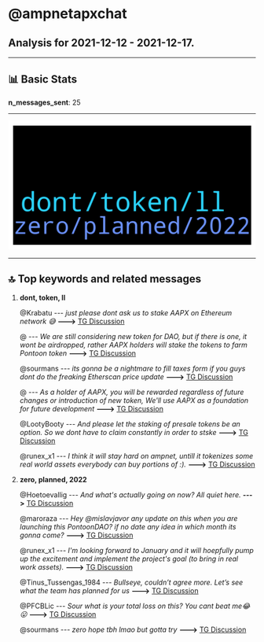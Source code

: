 # **@ampnetapxchat**
 ## Analysis for **2021-12-12** - **2021-12-17**.

---

## 📊 **Basic Stats**

**n_messages_sent**: 25

---
![wordcloud](ampnetapxchat_5Days_wordcloud.png)

---


## 🔝 **Top keywords and related messages**

1. **dont, token, ll**

    @Krabatu --- *just please dont ask us to stake AAPX on Ethereum network 😅* **--->** [TG Discussion](https://t.me/ampnetapxchat/35630)

    @<UNK> --- *We are still considering new token for DAO, but if there is one, it wont be airdropped, rather AAPX holders will stake the tokens to farm Pontoon token* **--->** [TG Discussion](https://t.me/ampnetapxchat/35624)

    @sourmans --- *its gonna be a nightmare to fill taxes form if you guys dont do the freaking Etherscan price update* **--->** [TG Discussion](https://t.me/ampnetapxchat/35611)

    @<UNK> --- *As a holder of AAPX, you will be rewarded regardless of future changes or introduction of new token, We'll use AAPX as a foundation for future development* **--->** [TG Discussion](https://t.me/ampnetapxchat/35699)

    @LootyBooty --- *And please let the staking of presale tokens be an option. So we dont have to claim constantly in order to stske* **--->** [TG Discussion](https://t.me/ampnetapxchat/35632)

    @runex_x1 --- *I think it will stay hard on ampnet, untill it tokenizes some real world assets everybody can buy portions of :).* **--->** [TG Discussion](https://t.me/ampnetapxchat/35665)

2. **zero, planned, 2022**

    @Hoetoevallig --- *And what's actually going on now? All quiet here.* **--->** [TG Discussion](https://t.me/ampnetapxchat/35639)

    @maroraza --- *Hey @mislavjavor any update on this when you are launching this PontoonDAO? if no date any idea in which month its gonna come?* **--->** [TG Discussion](https://t.me/ampnetapxchat/35667)

    @runex_x1 --- *I'm looking forward to January and it will hoepfully pump up the excitement and implement the project's goal (to bring in real work assets).* **--->** [TG Discussion](https://t.me/ampnetapxchat/35651)

    @Tinus_Tussengas_1984 --- *Bullseye, couldn’t agree more. Let’s see what the team has planned for us* **--->** [TG Discussion](https://t.me/ampnetapxchat/35650)

    @PFCBLic --- *Sour what is your total loss on this? You cant beat me😂😛* **--->** [TG Discussion](https://t.me/ampnetapxchat/35615)

    @sourmans --- *zero hope tbh lmao but gotta try* **--->** [TG Discussion](https://t.me/ampnetapxchat/35612)

